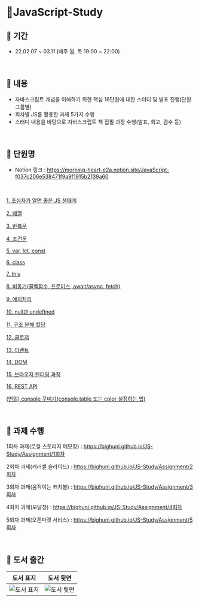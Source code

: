 # 📌JavaScript-Study 

## 🔸 기간
- 22.02.07 ~ 03.11 (매주 월, 목 19:00 ~ 22:00) 

<br>

## 🔸 내용
- 자바스크립트 개념을 이해하기 위한 핵심 16단원에 대한 스터디 및 발표 진행(단원 그룹별)
- 회차별 JS를 활용한 과제 5가지 수행
- 스터디 내용을 바탕으로 자바스크립트 책 집필 과정 수행(발표, 회고, 검수 등)

<br>

## 🔸 단원명

- Notion 링크 : https://morning-heart-e2a.notion.site/JavaScript-f037c206e538471f9a9f1915b2139a60

<br>

[1. 초심자가 알면 좋은 JS 생태계](https://www.notion.so/1-JS-078554ceebe44f3eacfc3cec71093081)

[2. 배열](https://www.notion.so/2-f829c73e06b64d5e965b9a6c9a291b52)

[3. 반복문](https://www.notion.so/3-2787b3daf0fb479ba43ee8d2cd29ab1d)

[4. 조건문](https://www.notion.so/4-95d88e03cd594c2fa6cdaac1e2bd4f92)

[5. var, let, const](https://www.notion.so/5-var-let-const-22fa7ceadd0847febc2792706d875ea4)

[6. class](https://www.notion.so/6-class-acd90e9e66e94463acbb2332bcaa2477)

[7. this](https://www.notion.so/7-this-7fa67b645d9043c9b27d0a5eb9905aba)

[8. 비동기(콜백함수, 프로미스, await/async, fetch)](https://www.notion.so/8-await-async-fetch-835e5806f6be444aa02ccfd38cb7a9b7)

[9. 예외처리](https://www.notion.so/9-52c2efdc2c7942dca0411860c5bc4fab)

[10. null과 undefined](https://www.notion.so/10-null-undefined-2a1651e157df4152bc0acb569f5f1260)

[11. 구조 분해 할당](https://www.notion.so/11-7bf9ec53c3cd48ec90f529d781810bc4)

[12. 클로저](https://www.notion.so/12-2dafcf8e77544c138ab97f9e9b172861)

[13. 이벤트](https://www.notion.so/13-94c5802262e745b19b04f33cb63ba193)

[14. DOM](https://www.notion.so/14-DOM-34cdd282c6554444b8e1584be5109719)

[15. 브라우저 렌더링 과정](https://www.notion.so/15-58d6a01128804b6cbbe9ba082fa72214)

[16. REST API](https://www.notion.so/16-REST-API-74aae0d191294b28aad5f49e94711f6c)

[(번외) console 꾸미기(console.table 또는 color 설정하는 법)](https://www.notion.so/console-console-table-color-107188c4122d4b59ac94ce379da1dc17)

<br>

## 🔸 과제 수행
1회차 과제(로컬 스토리지 메모장) : https://bighuni.github.io/JS-Study/Assignment/1회차

2회차 과제(캐러셀 슬라이드) : https://bighuni.github.io/JS-Study/Assignment/2회차

3회차 과제(움직이는 캐치볼) : https://bighuni.github.io/JS-Study/Assignment/3회차

4회차 과제(모달창) : https://bighuni.github.io/JS-Study/Assignment/4회차

5회차 과제(오픈마켓 서비스) : https://bighuni.github.io/JS-Study/Assignment/5회차

<br>

## 🔸 도서 출간
|도서 표지|도서 뒷면|
|:-:|:-:|
|![도서 표지](https://user-images.githubusercontent.com/79084294/161065008-11e5926b-c2fc-47a4-ac4a-226981f133bd.png?h=750&w=1260)|![도서 뒷면](https://user-images.githubusercontent.com/79084294/161065969-742c3432-1717-4b88-a005-f523b14ed386.png?h=750&w=1260)|
